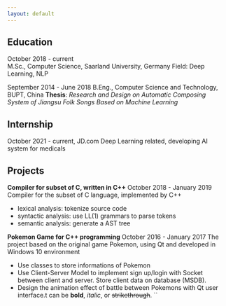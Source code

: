 ```yaml
---
layout: default
---
```

## Education
October 2018 - current  
M.Sc., Computer Science, Saarland University, Germany
Field: Deep Learning, NLP


September 2014 - June 2018
B.Eng., Computer Science and Technology, BUPT, China
**Thesis**: *Research and Design on Automatic Composing System of Jiangsu Folk Songs Based on Machine Learning*


## Internship 
October 2021 - current, JD.com
Deep Learning related, developing AI system for medicals


## Projects
**Compiler for subset of C, written in C++**
October 2018 - January 2019
Compiler for the subset of C language, implemented by C++
- lexical analysis: tokenize source code
- syntactic analysis: use LL(1) grammars to parse tokens
- semantic analysis: generate a AST tree

**Pokemon Game for C++ programming**
October 2016 - January 2017
The project based on the original game Pokemon, using Qt and developed in Windows 10 environment
- Use classes to store informations of Pokemon
- Use Client-Server Model to implement sign up/login with Socket between client and server. Store client data on database (MSDB).    
- Design the animation effect of battle between Pokemons with Qt user interface.t can be **bold**, _italic_, or ~~strikethrough~~.
``
